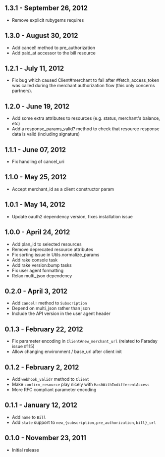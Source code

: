 ## 1.3.1 - September 26, 2012

- Remove explicit rubygems requires

## 1.3.0 - August 30, 2012

- Add cancel! method to pre_authorization
- Add paid_at accessor to the bill resource

## 1.2.1 - July 11, 2012

- Fix bug which caused Client#merchant to fail after #fetch_access_token was
  called during the merchant authorization flow (this only concerns partners).

## 1.2.0 - June 19, 2012

- Add some extra attributes to resources (e.g. status, merchant's balance, etc)
- Add a response_params_valid? method to check that resource response data is
  valid (including signature)

## 1.1.1 - June 07, 2012

- Fix handling of cancel_uri


## 1.1.0 - May 25, 2012

- Accept merchant_id as a client constructor param


## 1.0.1 - May 14, 2012

- Update oauth2 dependency version, fixes installation issue


## 1.0.0 - April 24, 2012

- Add plan_id to selected resources
- Remove deprecated resource attributes
- Fix sorting issue in Utils.normalize_params
- Add rake console task
- Add rake version:bump tasks
- Fix user agent formatting
- Relax multi_json dependency


## 0.2.0 - April 3, 2012

- Add `cancel!` method to `Subscription`
- Depend on multi_json rather than json
- Include the API version in the user agent header


## 0.1.3 - February 22, 2012

- Fix parameter encoding in `Client#new_merchant_url` (related to Faraday issue
  #115)
- Allow changing environment / base_url after client init


## 0.1.2 - February 2, 2012

- Add `webhook_valid?` method to `Client`
- Make `confirm_resource` play nicely with `HashWithIndifferentAccess`
- More RFC compliant parameter encoding


## 0.1.1 - January 12, 2012

- Add `name` to `Bill`
- Add `state` support to `new_{subscription,pre_authorization,bill}_url`


## 0.1.0 - November 23, 2011

- Initial release


